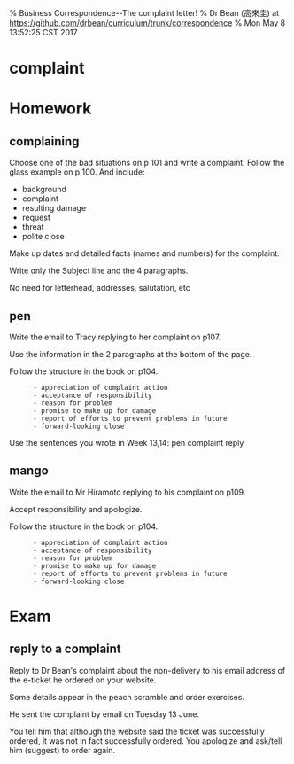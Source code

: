 % Business Correspondence--The complaint letter!
% Dr Bean (高來圭) at https://github.com/drbean/curriculum/trunk/correspondence
% Mon May  8 13:52:25 CST 2017

# complaint

# Homework

## complaining

Choose one of the bad situations on p 101 and write a complaint. Follow the glass example on p 100. And include:

* background
* complaint
* resulting damage
* request
* threat
* polite close

Make up dates and detailed facts (names and numbers) for the complaint.

Write only the Subject line and the 4 paragraphs.

No need for letterhead, addresses, salutation, etc

## pen

Write the email to Tracy replying to her complaint on p107.

Use the information in the 2 paragraphs at the bottom of the page.

Follow the structure in the book on p104.

          - appreciation of complaint action
          - acceptance of responsibility
          - reason for problem
          - promise to make up for damage
          - report of efforts to prevent problems in future
          - forward-looking close

Use the sentences you wrote in Week 13,14: pen complaint reply


## mango

Write the email to Mr Hiramoto replying to his complaint on p109.

Accept responsibility and apologize.

Follow the structure in the book on p104.

          - appreciation of complaint action
          - acceptance of responsibility
          - reason for problem
          - promise to make up for damage
          - report of efforts to prevent problems in future
          - forward-looking close

# Exam

## reply to a complaint

Reply to Dr Bean's complaint about the non-delivery to his email address of the e-ticket he ordered on your website.

Some details appear in the peach scramble and order exercises.

He sent the complaint by email on Tuesday 13 June.

You tell him that although the website said the ticket was successfully ordered, it was not in fact successfully ordered.
You apologize and ask/tell him (suggest) to order again.
